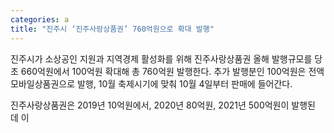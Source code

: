 ```yaml
---
categories: a
title: "진주시 ‘진주사랑상품권’ 760억원으로 확대 발행"
---
```

진주시가 소상공인 지원과 지역경제 활성화를 위해 진주사랑상품권 올해 발행규모를 당초 660억원에서 100억원 확대해 총 760억원 발행한다. 추가 발행분인 100억원은 전액 모바일상품권으로 발행, 10월 축제시기에 맞춰 10월 4일부터 판매에 들어간다.

진주사랑상품권은 2019년 10억원에서, 2020년 80억원, 2021년 500억원이 발행된 데 이